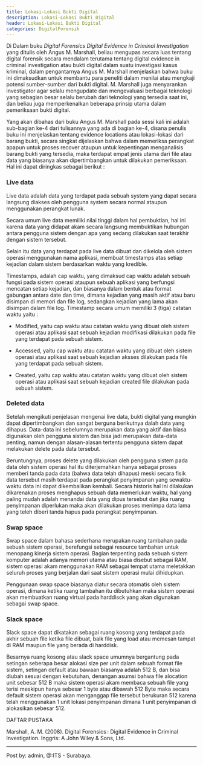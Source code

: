 ```yaml
---
title: Lokasi-Lokasi Bukti Digital
description: Lokasi-Lokasi Bukti Digital
header: Lokasi-Lokasi Bukti Digital
categories: DigitalForensik
---
```


Di Dalam buku <i>Digital Forensics Digital Evidence in Criminal Investigation</i> yang ditulis oleh Angus M. Marshall, beliau mengupas secara luas tentang digital forensik secara mendalam terutama tentang digital evidence in criminal investigation atau bukti digital dalam suatu investigasi kasus kriminal, dalam pengantarnya Angus M. Marshall menjelaskan bahwa buku ini dimaksudkan untuk membantu para peneliti dalam menilai atau mengkaji potensi sumber-sumber dari bukti digital. M. Marshall juga menyarankan investigator agar selalu mengupdate dan mengevaluasi berbagai teknologi yang sebagian besar selalu berubah dari teknologi yang tersedia saat ini, dan beliau juga memperkenalkan beberapa prinsip utama dalam pemeriksaan bukti digital.

Yang akan dibahas dari buku Angus M. Marshall pada sessi kali ini adalah sub-bagian ke-4 dari tulisannya yang ada di bagian ke-4, disana penulis buku ini menjelaskan tentang evidence locations atau lokasi-lokasi dari barang bukti, secara singkat dijelaskan bahwa dalam memeriksa perangkat apapun untuk proses recover ataupun untuk kepentingan menganalisis barang bukti yang tersedia, maka terdapat empat jenis utama dari file atau data yang biasanya akan dipertimbangkan untuk dilakukan pemeriksaan. Hal ini dapat diringkas sebagai berikut :

### Live data

Live data adalah data yang terdapat pada sebuah system yang dapat secara langsung diakses oleh pengguna system secara normal ataupun menggunakan perangkat lunak.

Secara umum live data memiliki nilai tinggi dalam hal pembuktian, hal ini karena data yang didapat akam secara langsung membuktikan hubungan antara pengguna sistem dengan apa yang sedang dilakukan saat terakhir dengan sistem tersebut.

Selain itu data yang terdapat pada live data dibuat dan dikelola oleh sistem operasi menggunakan nama aplikasi, membuat timestamps atas setiap kejadian dalam sistem berdasarkan waktu yang kredible.

Timestamps, adalah cap waktu, yang dimaksud cap waktu adalah sebuah fungsi pada sistem operasi ataupun sebuah aplikasi yang berfungsi mencatan setiap kejadian, dan biasanya dalam bentuk atau format gabungan antara date dan time, dimana kejadian yang masih aktif atau baru disimpan di memori dan file log, sedangkan kejadian yang lama akan disimpan dalam file log. Timestamp secara umum memiliki 3 (tiga) catatan waktu yaitu :

* Modified, yaitu cap waktu atau catatan waktu yang dibuat oleh sistem operasi atau aplikasi saat sebuah kejadian modifikasi dilakukan pada file yang terdapat pada sebuah sistem.

* Accessed, yaitu cap waktu atau catatan waktu yang dibuat oleh sistem operasi atau aplikasi saat sebuah kejadian aksses dilakukan pada file yang terdapat pada sebuah sistem.

* Created, yaitu cap waktu atau catatan waktu yang dibuat oleh sistem operasi atau aplikasi saat sebuah kejadian created file dilakukan pada sebuah sistem.

### Deleted data

Setelah mengikuti penjelasan mengenai live data, bukti digital yang mungkin dapat dipertimbangkan dan sangat berguna berikutnya dalah data yang dihapus. Data-data ini sebelumnya merupakan data yang aktif dan biasa digunakan oleh pengguna sistem dan bisa jadi merupakan data-data penting, namun dengan alasan-alasan tertentu pengguna sistem dapat melakukan delete pada data tersebut.

Beruntungnya, proses delete yang dilakukan oleh pengguna sistem pada data oleh sistem operasi hal itu diterjemahkan hanya sebagai proses memberi tanda pada data (bahwa data telah dihapus) meski secara fisik data tersebut masih terdapat pada perangkat penyimpanan yang sewaktu-waktu data ini dapat dikembalikan kembali. Secara historis hal ini dilakukan dikarenakan proses menghapus sebuah data memerlukan waktu, hal yang paling mudah adalah menandai data yang dipus tersebut dan jika ruang penyimpanan diperlukan maka akan dilakukan proses menimpa data lama yang teleh diberi tanda hapus pada perangkat penyimpanan.

### Swap space

Swap space dalam bahasa sederhana merupakan ruang tambahan pada sebuah sistem operasi, berefungsi sebagai resource tambahan untuk menopang kinerja sistem operasi. Bagian terpenting pada sebuah sistem komputer adalah adanya memori utama atau biasa disebut sebagai RAM, sistem operasi akam menggunakan RAM sebagai tempat utama meletakkan seluruh proses yang berjalan dari saat sistem operasi mulai dihidupkan.

Penggunaan swap space biasanya diatur secara otomatis oleh sistem operasi, dimana ketika ruang tambahan itu dibutuhkan maka sistem operasi akan membuatkan ruang virtual pada harddisck yang akan digunakan sebagai swap space.

### Slack space

Slack space dapat dikatakan sebagai ruang kosong yang terdapat pada akhir sebuah file ketika file dibuat, baik file yang load atau memesan tampat di RAM maupun file yang berada di harddisk.

Besarnya ruang kosong atau slack space umumnya bergantung pada setingan seberapa besar alokasi size per unit dalam sebuah format file sistem, setingan default atau bawaan biasanya adalah 512 B, dan bisa diubah sesuai dengan kebutuhan, denangan asumsi bahwa file alocation unit sebesar 512 B maka sistem operasi akam membaca sebuah file yang terisi meskipun hanya sebesar 1 byte atau dibawah 512 Byte maka secara default sistem operasi akan menganggap file tersebut berukuran 512 karena telah menggunakan 1 unit lokasi penyimpanan dimana 1 unit penyimpanan di alokasikan sebesar 512.

DAFTAR PUSTAKA

Marshall, A. M. (2008). Digital Forensics : Digital Evidence in Criminal Investigation. Inggris: A John Wiley & Sons, Ltd.


_____
Post by: admin, @:ITS - Surabaya.

